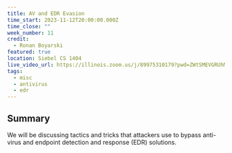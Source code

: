 ```yaml
---
title: AV and EDR Evasion
time_start: 2023-11-12T20:00:00.000Z
time_close: ""
week_number: 11
credit:
  - Ronan Boyarski
featured: true
location: Siebel CS 1404
live_video_url: https://illinois.zoom.us/j/89975310179?pwd=ZWtSMEVGRUhMTmpjTDB2cnhlb2VSZz09
tags:
  - misc
  - antivirus
  - edr
---
```

## Summary

We will be discussing tactics and tricks that attackers use to bypass anti-virus and endpoint detection and response (EDR) solutions.